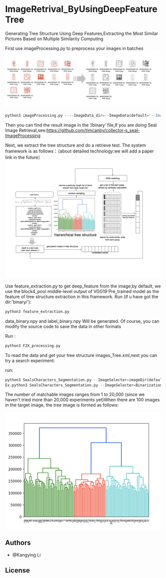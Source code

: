 # ImageRetrival_ByUsingDeepFeatureTree
Generating Tree Structure Using Deep Features,Extracting the Most Similar Pictures Based on Multiple Similarity Computing

First use imageProcessing.py to preprocess your images in batches
![](ReadME_image/6C81ED3F-FE88-4202-B259-8679ADD5B5AD.png)
```python
python3 imageProcessing.py ----ImageData_dir=--ImageData(default='--ImageData')

```
Then you can find the result image in the ‘/binary’ file,If you are doing Seal Image Retrieval,see:https://github.com/timcanby/collector-s_seal-ImageProcessing


Next, we extract the tree structure and do a retrieve test. The system framework is as follows：（about detailed technology:we will add a paper link in the future）
![](ReadME_image/DFTsearch.jpg)

Use feature_extraction.py to get deep_feature from the image,by default, we use the block4_pool middle-level output of VGG19 Pre_trained model as the feature of tree structure extraction in this framework.
Run (if u have got the dir:'binary/'):
```python
python3 feature_extraction.py 
```
data_binary.npy and label_binary.npy Will be generated. Of course, you can modify the source code to save the data in other formats

Run :
```python
python3 F2X_processing.py 
```
To read the data and get your tree structure images_Tree.xml,next you can try a search experiment:



run:
```python
python3 SealsCharacters_Segmentation.py --ImageSelecter=imageDir(default='Binarization2.jpg') 
Ex.python3 SealsCharacters_Segmentation.py --ImageSelecter=Binarization2.jpg
```
The number of matchable images ranges from 1 to 20,000 (since we haven't tried more than 20,000 experiments yet)When there are 100 images in the target image, the tree image is formed as follows:

![](ReadME_image/7169591F0130AC75B0F13A16B230C127.png)

Authors
-------

- @Kangying Li 


License
-------
